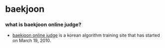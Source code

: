 # baekjoon

### what is baekjoon online judge?
- [baekjoon online judge](https://www.acmicpc.net/) is a korean algorithm training site that has started on March 19, 2010.  